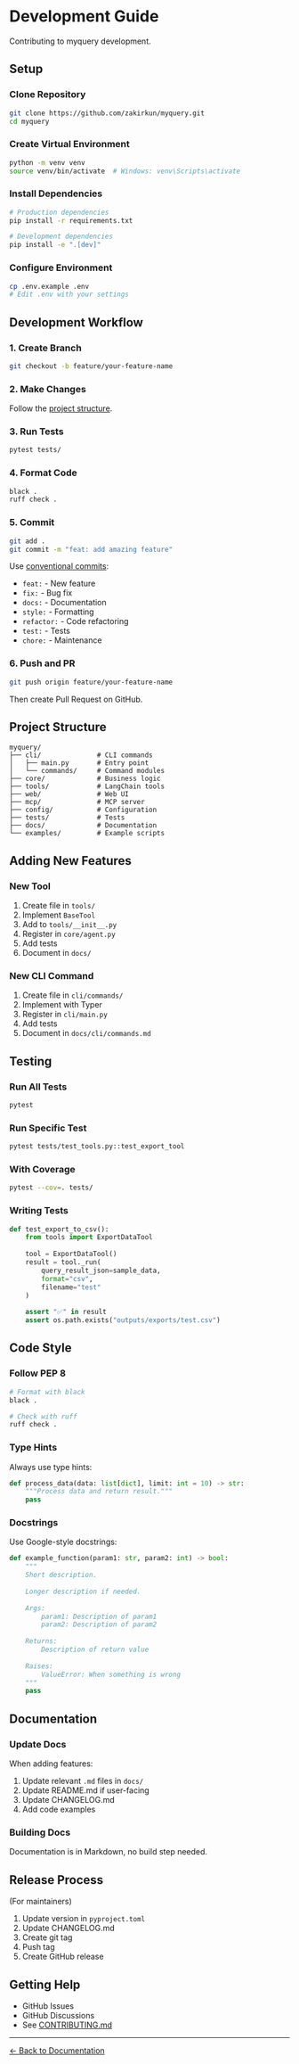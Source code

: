 # Development Guide

Contributing to myquery development.

## Setup

### Clone Repository

```bash
git clone https://github.com/zakirkun/myquery.git
cd myquery
```

### Create Virtual Environment

```bash
python -m venv venv
source venv/bin/activate  # Windows: venv\Scripts\activate
```

### Install Dependencies

```bash
# Production dependencies
pip install -r requirements.txt

# Development dependencies
pip install -e ".[dev]"
```

### Configure Environment

```bash
cp .env.example .env
# Edit .env with your settings
```

## Development Workflow

### 1. Create Branch

```bash
git checkout -b feature/your-feature-name
```

### 2. Make Changes

Follow the [project structure](#project-structure).

### 3. Run Tests

```bash
pytest tests/
```

### 4. Format Code

```bash
black .
ruff check .
```

### 5. Commit

```bash
git add .
git commit -m "feat: add amazing feature"
```

Use [conventional commits](https://www.conventionalcommits.org/):
- `feat:` - New feature
- `fix:` - Bug fix
- `docs:` - Documentation
- `style:` - Formatting
- `refactor:` - Code refactoring
- `test:` - Tests
- `chore:` - Maintenance

### 6. Push and PR

```bash
git push origin feature/your-feature-name
```

Then create Pull Request on GitHub.

## Project Structure

```
myquery/
├── cli/              # CLI commands
│   ├── main.py       # Entry point
│   └── commands/     # Command modules
├── core/             # Business logic
├── tools/            # LangChain tools
├── web/              # Web UI
├── mcp/              # MCP server
├── config/           # Configuration
├── tests/            # Tests
├── docs/             # Documentation
└── examples/         # Example scripts
```

## Adding New Features

### New Tool

1. Create file in `tools/`
2. Implement `BaseTool`
3. Add to `tools/__init__.py`
4. Register in `core/agent.py`
5. Add tests
6. Document in `docs/`

### New CLI Command

1. Create file in `cli/commands/`
2. Implement with Typer
3. Register in `cli/main.py`
4. Add tests
5. Document in `docs/cli/commands.md`

## Testing

### Run All Tests

```bash
pytest
```

### Run Specific Test

```bash
pytest tests/test_tools.py::test_export_tool
```

### With Coverage

```bash
pytest --cov=. tests/
```

### Writing Tests

```python
def test_export_to_csv():
    from tools import ExportDataTool
    
    tool = ExportDataTool()
    result = tool._run(
        query_result_json=sample_data,
        format="csv",
        filename="test"
    )
    
    assert "✅" in result
    assert os.path.exists("outputs/exports/test.csv")
```

## Code Style

### Follow PEP 8

```bash
# Format with black
black .

# Check with ruff
ruff check .
```

### Type Hints

Always use type hints:

```python
def process_data(data: list[dict], limit: int = 10) -> str:
    """Process data and return result."""
    pass
```

### Docstrings

Use Google-style docstrings:

```python
def example_function(param1: str, param2: int) -> bool:
    """
    Short description.
    
    Longer description if needed.
    
    Args:
        param1: Description of param1
        param2: Description of param2
        
    Returns:
        Description of return value
        
    Raises:
        ValueError: When something is wrong
    """
    pass
```

## Documentation

### Update Docs

When adding features:
1. Update relevant `.md` files in `docs/`
2. Update README.md if user-facing
3. Update CHANGELOG.md
4. Add code examples

### Building Docs

Documentation is in Markdown, no build step needed.

## Release Process

(For maintainers)

1. Update version in `pyproject.toml`
2. Update CHANGELOG.md
3. Create git tag
4. Push tag
5. Create GitHub release

## Getting Help

- GitHub Issues
- GitHub Discussions
- See [CONTRIBUTING.md](../../CONTRIBUTING.md)

---

[← Back to Documentation](../README.md)

